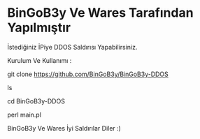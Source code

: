 # BinGoB3y Ve Wares Tarafından Yapılmıştır
İstediğiniz İPiye DDOS Saldırısı Yapabilirsiniz.

Kurulum Ve Kullanımı :

git clone https://github.com/BinGoB3y/BinGoB3y-DDOS

ls

cd BinGoB3y-DDOS

perl main.pl

BinGoB3y Ve Wares İyi Saldırılar Diler :)
